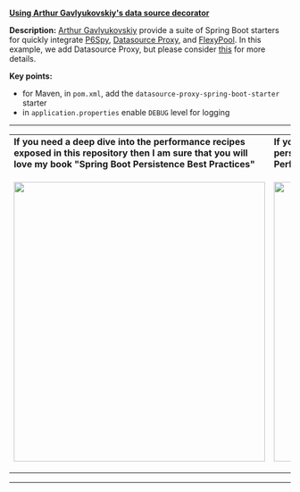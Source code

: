 **[Using Arthur Gavlyukovskiy's data source decorator](https://github.com/AnghelLeonard/Hibernate-SpringBoot/tree/master/HibernateSpringBootDataSourceDecorator)**

**Description:** [Arthur Gavlyukovskiy](https://github.com/gavlyukovskiy/spring-boot-data-source-decorator) provide a suite of Spring Boot starters for quickly integrate [P6Spy](https://github.com/p6spy/p6spy), [Datasource Proxy](https://github.com/ttddyy/datasource-proxy), and [FlexyPool](https://github.com/vladmihalcea/flexy-pool). In this example, we add Datasource Proxy, but please consider [this](https://github.com/gavlyukovskiy/spring-boot-data-source-decorator) for more details.

**Key points:**
- for Maven, in `pom.xml`, add the `datasource-proxy-spring-boot-starter` starter
- in `application.properties` enable `DEBUG` level for logging

-----------------------------------------------------------------------------------------------------------------------    
<table>
     <tr><td><b>If you need a deep dive into the performance recipes exposed in this repository then I am sure that you will love my book "Spring Boot Persistence Best Practices"</b></td><td><b>If you need a hand of tips and illustrations of 100+ Java persistence performance issues then "Java Persistence Performance Illustrated Guide" is for you.</b></td></tr>
     <tr><td>
<a href="https://www.apress.com/us/book/9781484256251"><p align="left"><img src="https://github.com/AnghelLeonard/Hibernate-SpringBoot/blob/master/Spring%20Boot%20Persistence%20Best%20Practices.jpg" height="500" width="450"/></p></a>
</td><td>
<a href="https://leanpub.com/java-persistence-performance-illustrated-guide"><p align="right"><img src="https://github.com/AnghelLeonard/Hibernate-SpringBoot/blob/master/Java%20Persistence%20Performance%20Illustrated%20Guide.jpg" height="500" width="450"/></p></a>
</td></tr></table>

-----------------------------------------------------------------------------------------------------------------------    
